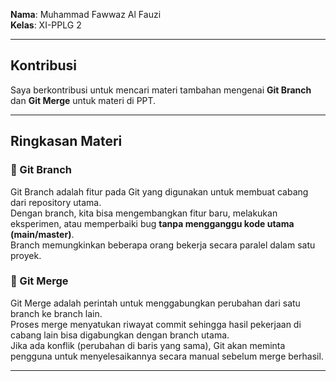 
**Nama**: Muhammad Fawwaz Al Fauzi  
**Kelas**: XI-PPLG 2  

---

## Kontribusi
Saya berkontribusi untuk mencari materi tambahan mengenai **Git Branch** dan **Git Merge** untuk materi di PPT.  

---

## Ringkasan Materi

### 🔹 Git Branch
Git Branch adalah fitur pada Git yang digunakan untuk membuat cabang dari repository utama.  
Dengan branch, kita bisa mengembangkan fitur baru, melakukan eksperimen, atau memperbaiki bug **tanpa mengganggu kode utama (main/master)**.  
Branch memungkinkan beberapa orang bekerja secara paralel dalam satu proyek.  

### 🔹 Git Merge
Git Merge adalah perintah untuk menggabungkan perubahan dari satu branch ke branch lain.  
Proses merge menyatukan riwayat commit sehingga hasil pekerjaan di cabang lain bisa digabungkan dengan branch utama.  
Jika ada konflik (perubahan di baris yang sama), Git akan meminta pengguna untuk menyelesaikannya secara manual sebelum merge berhasil.  

---

